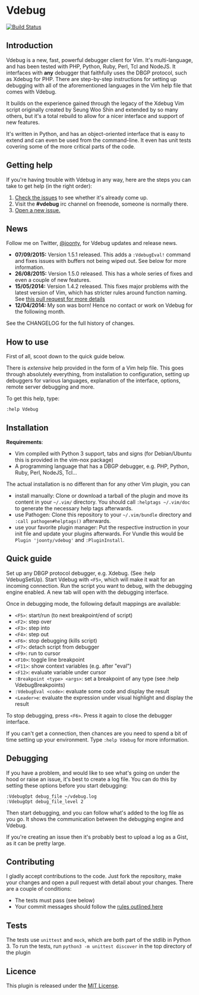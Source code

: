 # Vdebug

[![Build Status](https://travis-ci.org/joonty/vdebug.png?branch=master)](https://travis-ci.org/joonty/vdebug)

## Introduction

Vdebug is a new, fast, powerful debugger client for Vim. It's multi-language,
and has been tested with PHP, Python, Ruby, Perl, Tcl and NodeJS. It interfaces
with **any** debugger that faithfully uses the DBGP protocol, such as Xdebug
for PHP. There are step-by-step instructions for setting up debugging with all
of the aforementioned languages in the Vim help file that comes with Vdebug.

It builds on the experience gained through the legacy of the Xdebug Vim script
originally created by Seung Woo Shin and extended by so many others, but it's a
total rebuild to allow for a nicer interface and support of new features.

It's written in Python, and has an object-oriented interface that is easy to
extend and can even be used from the command-line. It even has unit tests
covering some of the more critical parts of the code.

## Getting help

If you're having trouble with Vdebug in any way, here are the steps you can
take to get help (in the right order):

1. [Check the issues][3] to see whether it's already come up.
2. Visit the **#vdebug** irc channel on freenode, someone is normally there.
3. [Open a new issue.][4]

## News

Follow me on Twitter, [@joonty](http://twitter.com/joonty), for Vdebug updates
and release news.

* **07/09/2015:** Version 1.5.1 released. This adds a `:VdebugEval!` command
  and fixes issues with buffers not being wiped out. See below for more
  information.
* **26/08/2015:** Version 1.5.0 released. This has a whole series of fixes and
  even a couple of new features.
* **15/05/2014:** Version 1.4.2 released. This fixes major problems with the
  latest version of Vim, which has stricter rules around function naming. See
  [this pull request for more details][5]
* **12/04/2014:** My son was born! Hence no contact or work on Vdebug for the
  following month.

See the CHANGELOG for the full history of changes.

## How to use

First of all, scoot down to the quick guide below.

There is *extensive* help provided in the form of a Vim help file. This goes
through absolutely everything, from installation to configuration, setting up
debuggers for various languages, explanation of the interface, options, remote
server debugging and more.

To get this help, type:

```
:help Vdebug
```

## Installation

**Requirements**:

* Vim compiled with Python 3 support, tabs and signs (for Debian/Ubuntu this is
  provided in the vim-nox package)
* A programming language that has a DBGP debugger, e.g. PHP, Python, Ruby,
  Perl, NodeJS, Tcl...

The actual installation is no different than for any other Vim plugin, you can

* install manually: Clone or download a tarball of the plugin and move its
  content in your `~/.vim/` directory.  You should call `:helptags ~/.vim/doc`
  to generate the necessary help tags afterwards.
* use Pathogen: Clone this repository to your `~/.vim/bundle` directory and
  `:call pathogen#helptags()` afterwards.
* use your favorite plugin manager: Put the respective instruction in your init
  file and update your plugins afterwards.  For Vundle this would be `Plugin
  'joonty/vdebug'` and `:PluginInstall`.

## Quick guide

Set up any DBGP protocol debugger, e.g. Xdebug. (See :help VdebugSetUp). Start
Vdebug with `<F5>`, which will make it wait for an incoming connection. Run the
script you want to debug, with the debugging engine enabled. A new tab will
open with the debugging interface.

Once in debugging mode, the following default mappings are available:

* `<F5>`: start/run (to next breakpoint/end of script)
* `<F2>`: step over
* `<F3>`: step into
* `<F4>`: step out
* `<F6>`: stop debugging (kills script)
* `<F7>`: detach script from debugger
* `<F9>`: run to cursor
* `<F10>`: toggle line breakpoint
* `<F11>`: show context variables (e.g. after "eval")
* `<F12>`: evaluate variable under cursor
* `:Breakpoint <type> <args>`: set a breakpoint of any type (see :help
  VdebugBreakpoints)
* `:VdebugEval <code>`: evaluate some code and display the result
* `<Leader>e`: evaluate the expression under visual highlight and display the
  result

To stop debugging, press `<F6>`. Press it again to close the debugger
interface.

If you can't get a connection, then chances are you need to spend a bit of time
setting up your environment. Type `:help Vdebug` for more information.

## Debugging

If you have a problem, and would like to see what's going on under the hood or
raise an issue, it's best to create a log file. You can do this by setting
these options before you start debugging:

```vim
:VdebugOpt debug_file ~/vdebug.log
:VdebugOpt debug_file_level 2
```

Then start debugging, and you can follow what's added to the log file as you
go. It shows the communication between the debugging engine and Vdebug.

If you're creating an issue then it's probably best to upload a log as a Gist,
as it can be pretty large.

## Contributing

I gladly accept contributions to the code. Just fork the repository, make your
changes and open a pull request with detail about your changes. There are a
couple of conditions:

* The tests must pass (see below)
* Your commit messages should follow the [rules outlined here][2]

## Tests

The tests use `unittest` and `mock`, which are both part of the stdlib in
Python 3. To run the tests, run `python3 -m unittest discover` in the top
directory of the plugin

## Licence

This plugin is released under the [MIT License][1].

[1]: https://raw.github.com/joonty/vdebug/master/LICENCE
[2]: http://tbaggery.com/2008/04/19/a-note-about-git-commit-messages.html
[3]: https://github.com/joonty/vdebug/issues/
[4]: https://github.com/joonty/vdebug/issues/new
[5]: https://github.com/joonty/vdebug/issues/158
